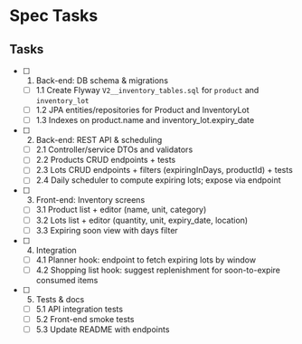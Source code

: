 # Spec Tasks

## Tasks

- [ ] 1. Back-end: DB schema & migrations
  - [ ] 1.1 Create Flyway `V2__inventory_tables.sql` for `product` and `inventory_lot`
  - [ ] 1.2 JPA entities/repositories for Product and InventoryLot
  - [ ] 1.3 Indexes on product.name and inventory_lot.expiry_date

- [ ] 2. Back-end: REST API & scheduling
  - [ ] 2.1 Controller/service DTOs and validators
  - [ ] 2.2 Products CRUD endpoints + tests
  - [ ] 2.3 Lots CRUD endpoints + filters (expiringInDays, productId) + tests
  - [ ] 2.4 Daily scheduler to compute expiring lots; expose via endpoint

- [ ] 3. Front-end: Inventory screens
  - [ ] 3.1 Product list + editor (name, unit, category)
  - [ ] 3.2 Lots list + editor (quantity, unit, expiry_date, location)
  - [ ] 3.3 Expiring soon view with days filter

- [ ] 4. Integration
  - [ ] 4.1 Planner hook: endpoint to fetch expiring lots by window
  - [ ] 4.2 Shopping list hook: suggest replenishment for soon-to-expire consumed items

- [ ] 5. Tests & docs
  - [ ] 5.1 API integration tests
  - [ ] 5.2 Front-end smoke tests
  - [ ] 5.3 Update README with endpoints
